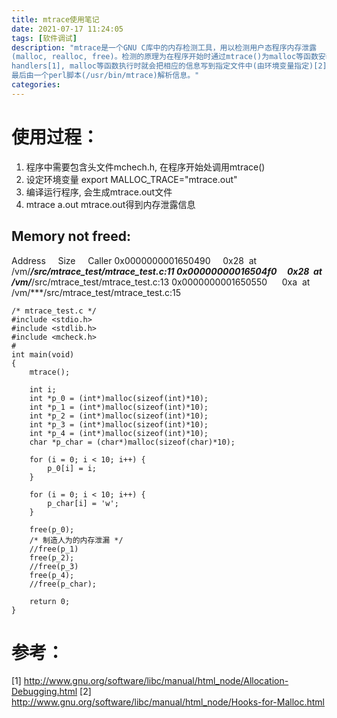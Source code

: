 ```yaml
---
title: mtrace使用笔记
date: 2021-07-17 11:24:05
tags: [软件调试]
description: "mtrace是一个GNU C库中的内存检测工具，用以检测用户态程序内存泄露
(malloc, realloc, free)。检测的原理为在程序开始时通过mtrace()为malloc等函数安装
handlers[1], malloc等函数执行时就会把相应的信息写到指定文件中(由环境变量指定)[2]，
最后由一个perl脚本(/usr/bin/mtrace)解析信息。"
categories:
---
```


# 使用过程：

1. 程序中需要包含头文件mchech.h, 在程序开始处调用mtrace()
2. 设定环境变量 export MALLOC_TRACE="mtrace.out"
3. 编译运行程序, 会生成mtrace.out文件
4. mtrace a.out mtrace.out得到内存泄露信息

Memory not freed:
-----------------
Address     Size     Caller
0x0000000001650490     0x28  at /vm/***/src/mtrace_test/mtrace_test.c:11
0x00000000016504f0     0x28  at /vm/***/src/mtrace_test/mtrace_test.c:13
0x0000000001650550      0xa  at /vm/***/src/mtrace_test/mtrace_test.c:15
```
/* mtrace_test.c */
#include <stdio.h>
#include <stdlib.h>
#include <mcheck.h>
#
int main(void)
{
	mtrace(); 
	
	int i;
	int *p_0 = (int*)malloc(sizeof(int)*10);
	int *p_1 = (int*)malloc(sizeof(int)*10);
	int *p_2 = (int*)malloc(sizeof(int)*10);
	int *p_3 = (int*)malloc(sizeof(int)*10);
	int *p_4 = (int*)malloc(sizeof(int)*10);
	char *p_char = (char*)malloc(sizeof(char)*10);
	
	for (i = 0; i < 10; i++) {
		p_0[i] = i;
	}

	for (i = 0; i < 10; i++) {
		p_char[i] = 'w';
	}

	free(p_0);
	/* 制造人为的内存泄漏 */
	//free(p_1)
	free(p_2);
	//free(p_3)
	free(p_4);
	//free(p_char);
	
	return 0;
}
```

# 参考：
[1] http://www.gnu.org/software/libc/manual/html_node/Allocation-Debugging.html
[2] http://www.gnu.org/software/libc/manual/html_node/Hooks-for-Malloc.html
